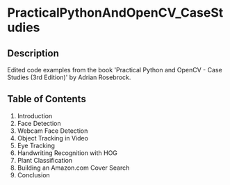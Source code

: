 # PracticalPythonAndOpenCV_CaseStudies

## Description
Edited code examples from the book 'Practical Python and OpenCV - Case Studies (3rd Edition)' by Adrian Rosebrock.

## Table of Contents
1. Introduction
2. Face Detection
3. Webcam Face Detection
4. Object Tracking in Video
5. Eye Tracking
6. Handwriting Recognition with HOG
7. Plant Classification
8. Building an Amazon.com Cover Search
9. Conclusion
